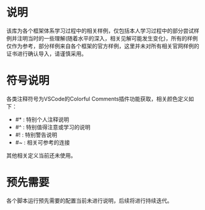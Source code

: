 # 说明
该库为各个框架体系学习过程中的相关样例，仅包括本人学习过程中的部分尝试样例并注明当时的一些理解(随着水平的深入，相关见解可能发生变化)，所有的样例仅作为参考，部分样例来自各个框架的官方样例，这里并未对所有相关官网样例的证书进行确认导入，请谨慎采用。

# 符号说明
各类注释符号为VSCode的Colorful Comments插件功能获取，相关颜色定义如下：
* #* : 特别个人注释说明
* #^ : 特别值得注意或学习的说明
* #! : 特别警告说明
* #~ : 相关可参考的连接

其他相关定义当前还未使用。

# 预先需要
各个脚本运行预先需要的配置当前未进行说明，后续将进行持续迭代。